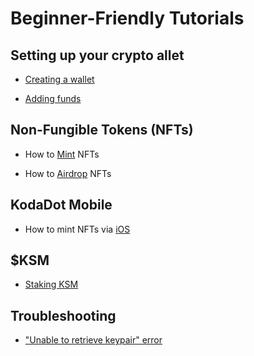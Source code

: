 # Beginner-Friendly Tutorials

## Setting up your crypto allet

- [Creating a wallet](tutorials/how-to-create-wallet.md)

- [Adding funds](/tutorials/how-to-top-up-wallet.md)

## Non-Fungible Tokens (NFTs)

- How to [Mint](/tutorials/how-to-mint.md) NFTs

- How to [Airdrop](/tutorials/how-to-airdrop.md) NFTs

## KodaDot Mobile

- How to mint NFTs via [iOS](/tutorials/how-to-kodadot-phone-ios.md)

## $KSM

- [Staking KSM](/stake-ksm.md)

## Troubleshooting

- ["Unable to retrieve keypair" error](/tutorials/how-to-fix-error-keypair.md)


